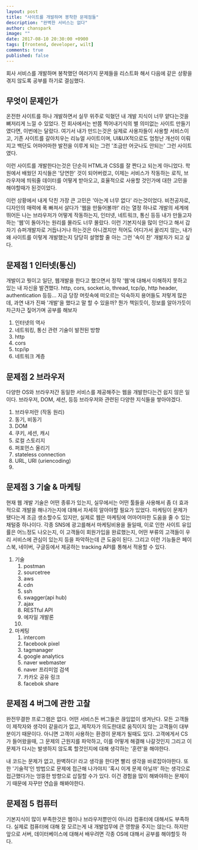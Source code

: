 ```yaml
---
layout: post
title: "사이트를 개발하며 봉착한 문제점들"
description: "완벽한 서비스는 없다"
author: chanspark
image: ""
date: 2017-08-10 20:30:00 +0900
tags: [frontend, developer, wilt]
comments: true
published: false
---
```


회사 서비스를 개발하며 봉착했던 여러가지 문제들을 리스트화 해서 다음에 같은 상황을 겪지 않도록 공부를 하기로 결심했다. 

## 무엇이 문제인가
온전한 사이트를 하나 개발하면서 실무 위주로 익혔던 내 개발 지식이 너무 얕다는것을 뼈저리게 느낄 수 있었다. 전 회사에서는 반쯤 찍어내기식의 별 의미없는 사이트 만들기였다면, 이번에는 달랐다. 여기서 내가 만드는것은 실제로 사용자들이 사용할 서비스이고, 기존 사이트를 갈아치우는 리뉴얼 사이트이며, UI&UX적으로도 엄청난 개선이 이뤄지고 백단도 어마어마한 발전을 이루게 되는 그런 '조금만 어긋나도 안되는' 그런 사이트였다. 

이런 사이트를 개발한다는것은 단순히 HTML과 CSS를 잘 짠다고 되는게 아니었다. 학원에서 배웠던 지식들은 '당연한' 것이 되어버렸고, 이제는 서비스가 작동하는 로직, 브라우저에 띄워줄 데이터를 어떻게 받아오고, 효율적으로 사용할 것인가에 대한 고민을 해야할때가 된것이었다. 

이런 상황에서 내게 닥친 가장 큰 고민은 '아는게 너무 없다' 라는것이었다. 비전공자로, 디자인의 매력에 푹 빠져서 살다가 '웹을 만들어볼까!' 라는 열정 하나로 개발의 세계에 뛰어든 나는 브라우저가 어떻게 작동하는지, 인터넷, 네트워크, 통신 등등 내가 만들고자하는 '웹'이 돌아가는 원리를 몰라도 너무 몰랐다. 이런 기본지식을 많이 안다고 해서 갑자기 슈퍼개발자로 거듭나거나 하는것은 아니겠지만 적어도 어디가서 꿀리지 않는, 내가 왜 사이트를 이렇게 개발했는지 당당히 설명할 줄 아는 그런 '속이 찬' 개발자가 되고 싶다.

## 문제점 1 인터넷(통신)
개발이고 뭣이고 일단, 웹개발을 한다고 했으면서 정작 '웹'에 대해서 이해하지 못하고 있는 내 자신을 발견했다. http, cors, socket.io, thread, tcp/ip, http header, authentication 등등... 지금 당장 머릿속에 떠오르는 익숙하지 용어들도 저렇게 많은데, 과연 내가 진짜 '개발'을 했다고 말 할 수 있을까? 뭔가 책읽듯이, 정보를 알아가듯이 차근차근 짚어가며 공부를 해보자

1. 인터넷의 역사
2. 네트워킹, 통신 관련 기술이 발전된 방향
3. http
4. cors
5. tcp/ip
6. 네트워크 계층

## 문제점 2 브라우저
다양한 OS와 브라우저간 동일한 서비스를 제공해주는 웹을 개발한다는건 쉽지 않은 일이다. 브라우저, DOM, 세션, 등등 브라우저와 관련된 다양한 지식들을 쌓아야겠다.

1. 브라우저란 (작동 원리)
2. 동기, 비동기
3. DOM
4. 쿠키, 세션, 캐시
5. 로컬 스토리지
6. 퍼포먼스 올리기
7. stateless connection
8. URL, URI (uriencoding)
9. 


## 문제점 3 기술 & 마케팅
현재 웹 개발 기술은 어떤 종류가 있는지, 실무에서는 어떤 툴들을 사용해서 좀 더 효과적으로 개발을 해나가는지에 대해서 자세히 알아야할 필요가 있었다. 마케팅이 문제가 됐다는게 조금 생소할수도 있지만, 실제로 웹은 마케팅에 어마어마한 도움을 줄 수 있는 채털중 하나이다. 각종 SNS에 광고를해서 마케팅비용을 들일때, 이로 인한 사이트 유입률은 어느정도 나오는지, 이 고객들이 회원가입을 완료했는지, 어떤 부류의 고객들이 우리 서비스에 관심이 있는지 등을 파악하는데 큰 도움이 된다. 그리고 이런 기능들은 페이스북, 네이버, 구글등에서 제공하는 tracking API를 통해서 적용할 수 있다.

1. 기술
	1. postman
	2. sourcetree
	3. aws
	4. cdn
	5. ssh
	6. swagger(api hub)
	7. ajax
	8. RESTful API 
	9. 에자일 개발론
	10. 
2. 마케팅
	1. 	intercom
	2. facebook pixel
	3. tagmanager
	4. google analytics
	5. naver webmaster
	6. naver 프리미엄 검색
	7. 카카오 공유 링크
	8. facebok share

## 문제점 4 버그에 관한 고찰
완전무결한 프로그램은 없다. 어떤 서비스든 버그들은 끊임없이 생겨난다. 모든 고객들이 제작자와 생각이 같을리가 없고, 제작자가 의도한대로 움직이지 않는 고객들이 대부분이기 때문이다. 아니면 고객이 사용하는 환경이 문제가 될때도 있다. 고객에게서 CS가 들어왔을때, 그 문제의 근원지를 파악하고, 이를 어떻게 해결해 나갈것인지 그리고 이 문제가 다시는 발생하지 않도록 할것인지에 대해 생각하는 '훈련'을 해야한다. 

내 코드는 문제가 없고, 완벽하다! 라고 생각을 한다면 빨리 생각을 바로잡아야한다. 또한 '기술적'인 방법으로 문제에 접근해 나가야지 '혹시 이게 문제 아닐까' 하는 생각으로 접근했다가는 엉뚱한 방향으로 삽질할 수가 있다. 이건 경험을 많이 해봐야하는 문제이기 때문에 자꾸만 연습을 해봐야한다.

## 문제점 5 컴퓨터
기본지식이 많이 부족한것은 웹이나 브라우저뿐만이 아니라 컴퓨터에 대해서도 부족하다. 실제로 컴퓨터에 대해 잘 모르는게 내 개발업무에 큰 영향을 주지는 않는다. 하지만 앞으로 서버, 데이터베이스에 대해서 배우려면 각종 OS에 대해서 공부를 해야할듯 하다. 


























